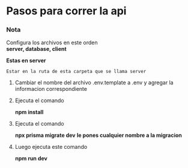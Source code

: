 # Pasos para correr la api

### Nota 
Configura los archivos en este orden    
**server, database, client**

**Estas en server**

    Estar en la ruta de esta carpeta que se llama server

1. Cambiar el nombre del archivo .env.template a .env y agregar la informacion correspondiente

2. Ejecuta el comando 

    **npm install**

2. Ejecuta el comando 

    **npx prisma migrate dev** **le pones cualquier nombre a la migracion**

3. Luego ejecuta este comando

    **npm run dev**

